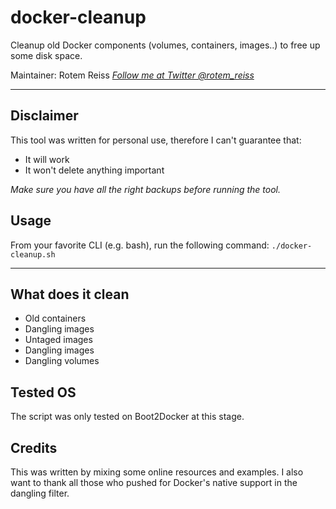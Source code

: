 # docker-cleanup
Cleanup old Docker components (volumes, containers, images..) to free up some disk space.

Maintainer: Rotem Reiss *[Follow me at Twitter @rotem_reiss](https://twitter.com/rotem_reiss)*

---

## Disclaimer
This tool was written for personal use, therefore I can't guarantee that:
- It will work
- It won't delete anything important

*Make sure you have all the right backups before running the tool.*

## Usage
From your favorite CLI (e.g. bash), run the following command:
`./docker-cleanup.sh`

---

## What does it clean
- Old containers
- Dangling images
- Untaged images
- Dangling images
- Dangling volumes

## Tested OS
The script was only tested on Boot2Docker at this stage.

## Credits
This was written by mixing some online resources and examples.
I also want to thank all those who pushed for Docker's native support in
the dangling filter.
